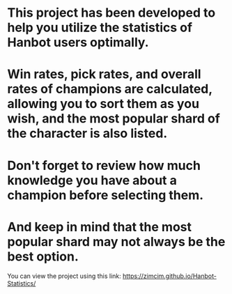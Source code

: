 # This project has been developed to help you utilize the statistics of Hanbot users optimally.
# Win rates, pick rates, and overall rates of champions are calculated, allowing you to sort them as you wish, and the most popular shard of the character is also listed.

# Don't forget to review how much knowledge you have about a champion before selecting them.
# And keep in mind that the most popular shard may not always be the best option.

You can view the project using this link: https://zimcim.github.io/Hanbot-Statistics/
